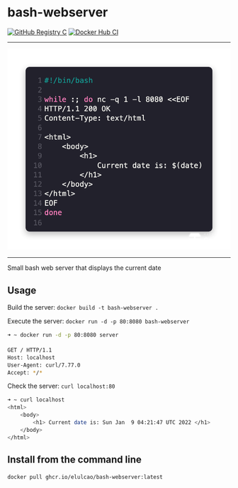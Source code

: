 # bash-webserver

[![GitHub Registry C](https://github.com/elulcao/bash-webserver/actions/workflows/github-registry.yaml/badge.svg)](https://github.com/elulcao/bash-webserver/actions/workflows/github-registry.yaml)
[![Docker Hub CI](https://github.com/elulcao/bash-webserver/actions/workflows/docker-registry.yaml/badge.svg)](https://github.com/elulcao/bash-webserver/actions/workflows/docker-registry.yaml)


---

<p
    align="center">
    <img
        src="./assets/server.png"
        alt="bash-webserver"
     />
</p>

---

Small bash web server that displays the current date

## Usage

Build the server: `docker build -t bash-webserver .`

Execute the server: `docker run -d -p 80:8080 bash-webserver`

```bash
➜ ~ docker run -d -p 80:8080 server

GET / HTTP/1.1
Host: localhost
User-Agent: curl/7.77.0
Accept: */*
```

Check the server: `curl localhost:80`

```bash
➜ ~ curl localhost
<html>
    <body>
        <h1> Current date is: Sun Jan  9 04:21:47 UTC 2022 </h1>
    </body>
</html>
```

## Install from the command line

```bash
docker pull ghcr.io/elulcao/bash-webserver:latest
````

